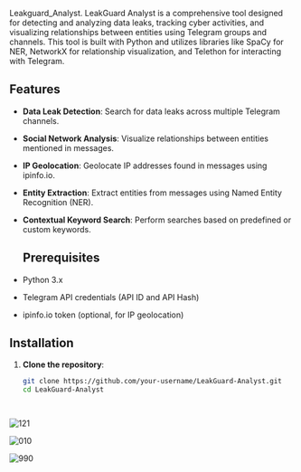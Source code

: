 
Leakguard_Analyst.
LeakGuard Analyst is a comprehensive tool designed for detecting and analyzing data leaks, tracking cyber activities, and visualizing relationships between entities using Telegram groups and channels. This tool is built with Python and utilizes libraries like SpaCy for NER, NetworkX for relationship visualization, and Telethon for interacting with Telegram.

## Features

- **Data Leak Detection**: Search for data leaks across multiple Telegram channels.
- **Social Network Analysis**: Visualize relationships between entities mentioned in messages.
- **IP Geolocation**: Geolocate IP addresses found in messages using ipinfo.io.
- **Entity Extraction**: Extract entities from messages using Named Entity Recognition (NER).
- **Contextual Keyword Search**: Perform searches based on predefined or custom keywords.

  ## Prerequisites

- Python 3.x
- Telegram API credentials (API ID and API Hash)
- ipinfo.io token (optional, for IP geolocation)

## Installation

1. **Clone the repository**:
   ```bash
   git clone https://github.com/your-username/LeakGuard-Analyst.git
   cd LeakGuard-Analyst

  
![121](https://github.com/user-attachments/assets/2848883e-e3c1-473c-9eff-57643cd81400)

![010](https://github.com/user-attachments/assets/7d55bfc2-870e-4b06-b029-068bbf43b503)

![990](https://github.com/user-attachments/assets/73a33194-b073-40b8-8229-c1e398083bc6)


